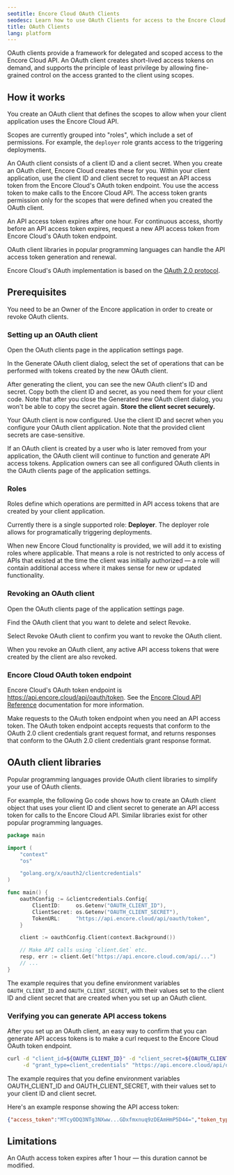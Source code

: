 ```yaml
---
seotitle: Encore Cloud OAuth Clients
seodesc: Learn how to use OAuth Clients for access to the Encore Cloud API
title: OAuth Clients
lang: platform
---
```


OAuth clients provide a framework for delegated and scoped access to the Encore Cloud API. An OAuth client creates short-lived access tokens on demand, and supports the principle of least privilege by allowing fine-grained control on the access granted to the client using scopes.

## How it works
You create an OAuth client that defines the scopes to allow when your client application uses the Encore Cloud API.

Scopes are currently grouped into "roles", which include a set of permissions.
For example, the `deployer` role grants access to the triggering deployments.

An OAuth client consists of a client ID and a client secret. When you create an OAuth client, Encore Cloud creates these for you. Within your client application, use the client ID and client secret to request an API access token from the Encore Cloud's OAuth token endpoint. You use the access token to make calls to the Encore Cloud API. The access token grants permission only for the scopes that were defined when you created the OAuth client.

An API access token expires after one hour. For continuous access, shortly before an API access token expires, request a new API access token from Encore Cloud's OAuth token endpoint.

OAuth client libraries in popular programming languages can handle the API access token generation and renewal.

Encore Cloud's OAuth implementation is based on the [OAuth 2.0 protocol](https://www.rfc-editor.org/rfc/rfc6749).

## Prerequisites
You need to be an Owner of the Encore application in order to create or revoke OAuth clients.

### Setting up an OAuth client
Open the OAuth clients page in the application settings page.

In the Generate OAuth client dialog, select the set of operations that can be performed with tokens created by the new OAuth client.

After generating the client, you can see the new OAuth client's ID and secret. Copy both the client ID and secret, as you need them for your client code.
Note that after you close the Generated new OAuth client dialog, you won't be able to copy the secret again.
**Store the client secret securely.**

Your OAuth client is now configured. Use the client ID and secret when you configure your OAuth client application. Note that the provided client secrets are case-sensitive.

If an OAuth client is created by a user who is later removed from your application, the OAuth client will continue to function and generate API access tokens.
Application owners can see all configured OAuth clients in the OAuth clients page of the application settings.

### Roles
Roles define which operations are permitted in API access tokens that are created by your client application.

Currently there is a single supported role: **Deployer**. The deployer role
allows for programatically triggering deployments.

When new Encore Cloud functionality is provided, we will add it to existing roles where applicable.
That means a role is not restricted to only access of APIs that existed at the time the client was initially authorized &mdash; a role will contain additional access where it makes sense for new or updated functionality.

### Revoking an OAuth client
Open the OAuth clients page of the application settings page.

Find the OAuth client that you want to delete and select Revoke.

Select Revoke OAuth client to confirm you want to revoke the OAuth client.

When you revoke an OAuth client, any active API access tokens that were created by the client are also revoked.

### Encore Cloud OAuth token endpoint
Encore Cloud's OAuth token endpoint is https://api.encore.cloud/api/oauth/token.
See the [Encore Cloud API Reference](/docs/platform/integrations/api-reference) documentation for more information.

Make requests to the OAuth token endpoint when you need an API access token. The OAuth token endpoint accepts requests that conform to the OAuth 2.0 client credentials grant request format, and returns responses that conform to the OAuth 2.0 client credentials grant response format.

## OAuth client libraries
Popular programming languages provide OAuth client libraries to simplify your use of OAuth clients.

For example, the following Go code shows how to create an OAuth client object that uses your client ID and client secret to generate an API access token for calls to the Encore Cloud API.
Similar libraries exist for other popular programming languages.

```go
package main

import (
    "context"
    "os"

    "golang.org/x/oauth2/clientcredentials"
)

func main() {
    oauthConfig := &clientcredentials.Config{
        ClientID:     os.Getenv("OAUTH_CLIENT_ID"),
        ClientSecret: os.Getenv("OAUTH_CLIENT_SECRET"),
        TokenURL:     "https://api.encore.cloud/api/oauth/token",
    }

    client := oauthConfig.Client(context.Background())

    // Make API calls using `client.Get` etc.
    resp, err := client.Get("https://api.encore.cloud.com/api/...")
    // ...
}
```

The example requires that you define environment variables `OAUTH_CLIENT_ID` and `OAUTH_CLIENT_SECRET`, with their values set to the client ID and client secret that are created when you set up an OAuth client.

### Verifying you can generate API access tokens
After you set up an OAuth client, an easy way to confirm that you can generate API access tokens is to make a curl request to the Encore Cloud OAuth token endpoint.


```bash
curl -d "client_id=${OAUTH_CLIENT_ID}" -d "client_secret=${OAUTH_CLIENT_SECRET}" \
     -d "grant_type=client_credentials" "https://api.encore.cloud/api/oauth/token"
```

The example requires that you define environment variables OAUTH_CLIENT_ID and OAUTH_CLIENT_SECRET, with their values set to your client ID and client secret.

Here's an example response showing the API access token:

```json
{"access_token":"MTcyODQ3NTg3NXww...GDxfmxnuq9zDEAmHmP5D44=","token_type":"Bearer","expires_in":3600, "actor": "o2c_my_key_id"}
```

## Limitations

An OAuth access token expires after 1 hour &mdash; this duration cannot be modified.

